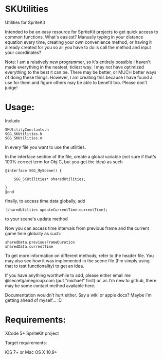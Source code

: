SKUtilities
===========

Utilities for SpriteKit

Intended to be an easy resource for SpriteKit projects to get quick access to common functions. What's easiest? Manually typing in your distance equation every time, creating your own convenience method, or having it already created for you so all you have to do is call the method and input your coordinates? 

Note: I am a relatively new programmer, so it's entirely possible I haven't made everything in the neatest, tidiest way. I may not have optimized everything to the best it can be. There may be better, or MUCH better ways of doing these things. However, I am creating this because I have found a use for them and figure others may be able to benefit too. Please don't judge! 

Usage:
=========

Include

	SKUtilityConstants.h
	SGG_SKUtilities.h
	SGG_SKUtilities.m

In every file you want to use the utilities.

In the interface section of the file, create a global variable (not sure if that's 100% correct term for Obj C, but you get the idea) as such

	@interface SGG_MyScene() {
		
		SGG_SKUtilities* sharedUtilities;
		
	}
	@end

finally, to access time data globally, add 

	[sharedUtilties updateCurrentTime:currentTime];
	
to your scene's update method

Now you can access time intervals from previous frame and the current game time globally as such:

	sharedData.previousFrameDuration
	sharedData.currentTime
	
To get more information on different methods, refer to the header file. You may also see how it was implemented in the scene file (I'm simply using that to test functionality) to get an idea.

If you have anything worthwhile to add, please either email me @secretgamegroup.com (put "michael" first) or, as I'm new to github, there may be some contact method available here.

Documentation wouldn't hurt either. Say a wiki or apple docs? Maybe I'm getting ahead of myself... :D



Requirements:
=========

XCode 5+
SpriteKit project

Target requirements:

iOS 7+
or 
Mac OS X 10.9+

